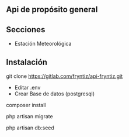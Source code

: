 ## Api de propósito general

## Secciones

- Estación Meteorológica

## Instalación

git clone https://gitlab.com/fryntiz/api-fryntiz.git

- Editar .env
- Crear Base de datos (postgresql)

composer install 

php artisan migrate

php artisan db:seed
